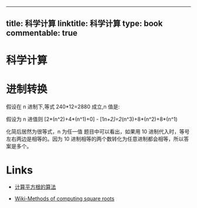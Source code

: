 
---
title: 科学计算
linktitle: 科学计算
type: book
commentable: true
---

# 科学计算

# 进制转换

假设在 n 进制下,等式 240\*12=2880 成立,n 值是:

假设为 n 进值则 [2*(n^2)+4*(n^1)+0] - [1*n+2]=2*(n^3)+8*(n^2)+8\*(n^1)

化简后居然为很等式，n 为任一值
题目中可以看出，如果用 10 进制代入时，等号左右两边是相等的。因为 10 进制相等的两个数转化为任意进制都会相等，所以答案是多个。

# Links

- [计算平方根的算法](http://www.cnblogs.com/xkfz007/archive/2012/05/15/2502348.html)

- [Wiki-Methods of computing square roots](https://en.wikipedia.org/wiki/Methods_of_computing_square_roots#Taylor_series)

    